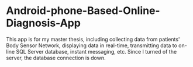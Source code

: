 Android-phone-Based-Online-Diagnosis-App
========================================

This app is for my master thesis, including collecting data from patients' Body Sensor Network, displaying data in real-time, transmitting data to on-line SQL Server database, instant messaging, etc. Since I turned of the server, the database connection is down.
